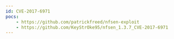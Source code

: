 ```yaml
---
id: CVE-2017-6971
pocs:
    - https://github.com/patrickfreed/nfsen-exploit
    - https://github.com/KeyStrOke95/nfsen_1.3.7_CVE-2017-6971
---
```

